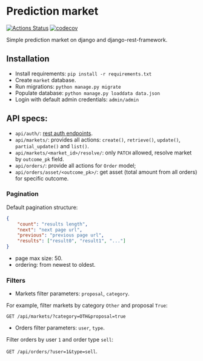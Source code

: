 # Prediction market

[![Actions Status](https://github.com/AverHLV/prediction-market/workflows/tests/badge.svg)](https://github.com/AverHLV/prediction-market/actions) [![codecov](https://codecov.io/gh/AverHLV/prediction-market/branch/dev/graph/badge.svg?token=IqTC5VfkNe)](https://codecov.io/gh/AverHLV/prediction-market)

Simple prediction market on django and django-rest-framework.

## Installation
- Install requirements: `pip install -r requirements.txt`
- Create `market` database.
- Run migrations: `python manage.py migrate`
- Populate database: `python manage.py loaddata data.json`
- Login with default admin credentials: `admin/admin`

## API specs:
* `api/auth/`: [rest auth endpoints](https://django-rest-auth.readthedocs.io/en/latest/api_endpoints.html).
* `api/markets/`: provides all actions: `create()`, `retrieve()`, `update()`, `partial_update()` and `list()`.
* `api/markets/<market_id>/resolve/`: only `PATCH` allowed, resolve market by `outcome_pk` field.
* `api/orders/`: provide all actions for `Order` model;
* `api/orders/asset/<outcome_pk>/`: get asset (total amount from all orders) for specific outcome.

### Pagination

Default pagination structure:
```json
{
    "count": "results length",
    "next": "next page url",
    "previous": "previous page url",
    "results": ["result0", "result1", "..."]
}
```

* page max size: 50.
* ordering: from newest to oldest.

### Filters

- Markets filter parameters: `proposal`, `category`.

For example, filter markets by category `Other` and proposal `True`:

`GET /api/markets/?category=OTH&proposal=true`

- Orders filter parameters: `user`, `type`.

Filter orders by user `1` and order type `sell`:

`GET /api/orders/?user=1&type=sell`.